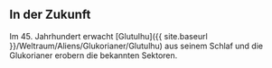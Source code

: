 ## In der Zukunft

Im 45. Jahrhundert erwacht [Glutulhu]({{ site.baseurl }}/Weltraum/Aliens/Glukorianer/Glutulhu) aus seinem Schlaf und die Glukorianer erobern die bekannten Sektoren.
